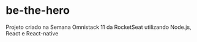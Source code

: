 # be-the-hero

Projeto criado na Semana Omnistack 11 da RocketSeat utilizando Node.js, React e React-native
